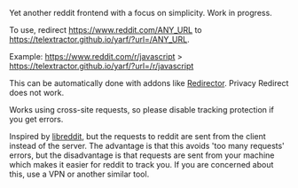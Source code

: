 Yet another reddit frontend with a focus on simplicity. Work in progress.

To use, redirect https://www.reddit.com/ANY_URL to https://telextractor.github.io/yarf/?url=/ANY_URL.

Example: https://www.reddit.com/r/javascript > https://telextractor.github.io/yarf/?url=/r/javascript

This can be automatically done with addons like [Redirector](https://github.com/einaregilsson/Redirector). Privacy Redirect does not work.

Works using cross-site requests, so please disable tracking protection if you get errors.

Inspired by [libreddit](https://github.com/libreddit/libreddit), but the requests to reddit are sent from the client instead of the server. The advantage is that this avoids 'too many requests' errors, but the disadvantage is that requests are sent from your machine which makes it easier for reddit to track you. If you are concerned about this, use a VPN or another similar tool.
